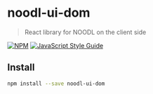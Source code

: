 # noodl-ui-dom

> React library for NOODL on the client side

[![NPM](https://img.shields.io/npm/v/noodl-ui-dom.svg)](https://www.npmjs.com/package/noodl-ui-dom) [![JavaScript Style Guide](https://img.shields.io/badge/code_style-standard-brightgreen.svg)](https://standardjs.com)

## Install

```bash
npm install --save noodl-ui-dom
```
